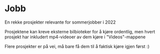 # Jobb
En rekke prosjekter relevante for sommerjobber i 2022

Prosjektene kan kreve eksterne bilbioteker for å kjøre ordentlig, men hvert prosjekt har inkludert mp4-videoer av dem kjøre i "Videos"-mappene

Flere prosjekter er på vei, må bare få dem til å faktisk kjøre igjen først :)
